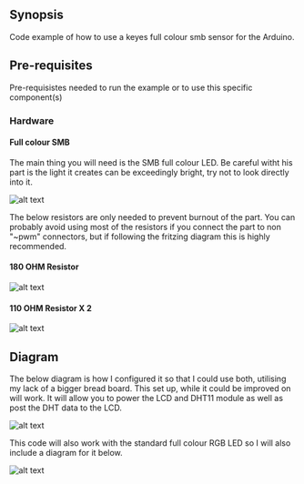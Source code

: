 ## Synopsis

Code example of how to use a keyes full colour smb sensor for the Arduino.

## Pre-requisites

Pre-requisistes needed to run the example or to use this specific component(s)

### Hardware

#### Full colour SMB

The main thing you will need is the SMB full colour LED. Be careful witht his part is the light it creates can be exceedingly bright, try not to look directly into it.

![alt text](https://arduinomodules.info/wp-content/uploads/KY-009_RGB_full_color_LED_SMD_arduino_module-240x240.jpg "SMB")

The below resistors are only needed to prevent burnout of the part. You can probably avoid using most of the resistors if you connect the part to non "~pwm" connectors, but if following the fritzing diagram this is highly recommended. 

#### 180 OHM Resistor

![alt text](http://iamtechnical.com/sites/default/files/180-ohm-resistor-color-code.jpg "180 Ohm resistor")

#### 110 OHM Resistor X 2

![alt text](https://www.palmar.co.ke/wp-content/uploads/2017/12/110-R-1-4w-500x500.jpg "110 Ohm resistor")

## Diagram

The below diagram is how I configured it so that I could use both, utilising my lack of a bigger bread board. This set up, while it could be improved on will work. It will allow you to power the LCD and DHT11 module as well as post the DHT data to the LCD.

![alt text](https://raw.githubusercontent.com/ErebusC/Small_Projects/master/arduino_work/37_in_1_Sensor_Kit/arduino_fritzing/RGB_LED_SMB.png "LED SMB diagram")

This code will also work with the standard full colour RGB LED so I will also include a diagram for it below.

![alt text](https://raw.githubusercontent.com/ErebusC/Small_Projects/master/arduino_work/37_in_1_Sensor_Kit/arduino_fritzing/RGB_LED.png "RGB LED diagram")